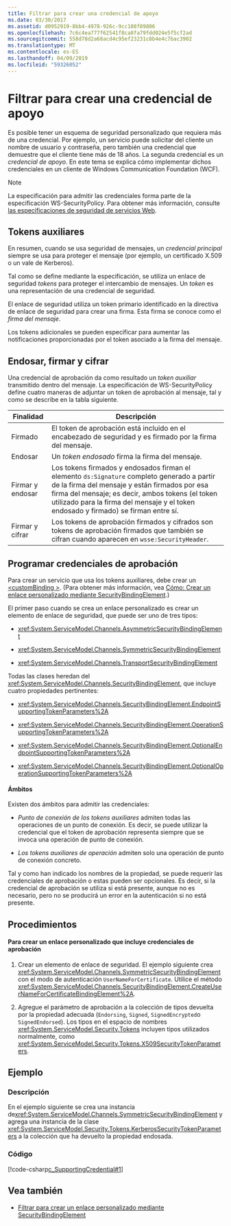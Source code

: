 ```yaml
---
title: Filtrar para crear una credencial de apoyo
ms.date: 03/30/2017
ms.assetid: d0952919-8bb4-4978-926c-9cc108f89806
ms.openlocfilehash: 7c6c4ea777f62541f8ca8fa79fdd024e5f5cf2ad
ms.sourcegitcommit: 558d78d2a68acd4c95ef23231c8b4e4c7bac3902
ms.translationtype: MT
ms.contentlocale: es-ES
ms.lasthandoff: 04/09/2019
ms.locfileid: "59326052"
---
```

# <a name="how-to-create-a-supporting-credential"></a>Filtrar para crear una credencial de apoyo
Es posible tener un esquema de seguridad personalizado que requiera más de una credencial. Por ejemplo, un servicio puede solicitar del cliente un nombre de usuario y contraseña, pero también una credencial que demuestre que el cliente tiene más de 18 años. La segunda credencial es un *credencial de apoyo*. En este tema se explica cómo implementar dichos credenciales en un cliente de Windows Communication Foundation (WCF).  
  
> [!NOTE]
>  La especificación para admitir las credenciales forma parte de la especificación WS-SecurityPolicy. Para obtener más información, consulte [las especificaciones de seguridad de servicios Web](https://go.microsoft.com/fwlink/?LinkId=88537).  
  
## <a name="supporting-tokens"></a>Tokens auxiliares  
 En resumen, cuando se usa seguridad de mensajes, un *credencial principal* siempre se usa para proteger el mensaje (por ejemplo, un certificado X.509 o un vale de Kerberos).  
  
 Tal como se define mediante la especificación, se utiliza un enlace de seguridad *tokens* para proteger el intercambio de mensajes. Un *token* es una representación de una credencial de seguridad.  
  
 El enlace de seguridad utiliza un token primario identificado en la directiva de enlace de seguridad para crear una firma. Esta firma se conoce como el *firma del mensaje*.  
  
 Los tokens adicionales se pueden especificar para aumentar las notificaciones proporcionadas por el token asociado a la firma del mensaje.  
  
## <a name="endorsing-signing-and-encrypting"></a>Endosar, firmar y cifrar  
 Una credencial de aprobación da como resultado un *token auxiliar* transmitido dentro del mensaje. La especificación de WS-SecurityPolicy define cuatro maneras de adjuntar un token de aprobación al mensaje, tal y como se describe en la tabla siguiente.  
  
|Finalidad|Descripción|  
|-------------|-----------------|  
|Firmado|El token de aprobación está incluido en el encabezado de seguridad y es firmado por la firma del mensaje.|  
|Endosar|Un *token endosado* firma la firma del mensaje.|  
|Firmar y endosar|Los tokens firmados y endosados firman el elemento `ds:Signature` completo generado a partir de la firma del mensaje y están firmados por esa firma del mensaje; es decir, ambos tokens (el token utilizado para la firma del mensaje y el token endosado y firmado) se firman entre sí.|  
|Firmar y cifrar|Los tokens de aprobación firmados y cifrados son tokens de aprobación firmados que también se cifran cuando aparecen en `wsse:SecurityHeader`.|  
  
## <a name="programming-supporting-credentials"></a>Programar credenciales de aprobación  
 Para crear un servicio que usa los tokens auxiliares, debe crear un [ \<customBinding >](../../../../docs/framework/configure-apps/file-schema/wcf/custombinding.md). (Para obtener más información, vea [Cómo: Crear un enlace personalizado mediante SecurityBindingElement](../../../../docs/framework/wcf/feature-details/how-to-create-a-custom-binding-using-the-securitybindingelement.md).)  
  
 El primer paso cuando se crea un enlace personalizado es crear un elemento de enlace de seguridad, que puede ser uno de tres tipos:  
  
-   <xref:System.ServiceModel.Channels.AsymmetricSecurityBindingElement>  
  
-   <xref:System.ServiceModel.Channels.SymmetricSecurityBindingElement>  
  
-   <xref:System.ServiceModel.Channels.TransportSecurityBindingElement>  
  
 Todas las clases heredan del <xref:System.ServiceModel.Channels.SecurityBindingElement>, que incluye cuatro propiedades pertinentes:  
  
-   <xref:System.ServiceModel.Channels.SecurityBindingElement.EndpointSupportingTokenParameters%2A>  
  
-   <xref:System.ServiceModel.Channels.SecurityBindingElement.OperationSupportingTokenParameters%2A>  
  
-   <xref:System.ServiceModel.Channels.SecurityBindingElement.OptionalEndpointSupportingTokenParameters%2A>  
  
-   <xref:System.ServiceModel.Channels.SecurityBindingElement.OptionalOperationSupportingTokenParameters%2A>  
  
#### <a name="scopes"></a>Ámbitos  
 Existen dos ámbitos para admitir las credenciales:  
  
-   *Punto de conexión de los tokens auxiliares* admiten todas las operaciones de un punto de conexión. Es decir, se puede utilizar la credencial que el token de aprobación representa siempre que se invoca una operación de punto de conexión.  
  
-   *Los tokens auxiliares de operación* admiten solo una operación de punto de conexión concreto.  
  
 Tal y como han indicado los nombres de la propiedad, se puede requerir las credenciales de aprobación o estas pueden ser opcionales. Es decir, si la credencial de aprobación se utiliza si está presente, aunque no es necesario, pero no se producirá un error en la autenticación si no está presente.  
  
## <a name="procedures"></a>Procedimientos  
  
#### <a name="to-create-a-custom-binding-that-includes-supporting-credentials"></a>Para crear un enlace personalizado que incluye credenciales de aprobación  
  
1. Crear un elemento de enlace de seguridad. El ejemplo siguiente crea <xref:System.ServiceModel.Channels.SymmetricSecurityBindingElement> con el modo de autenticación `UserNameForCertificate`. Utilice el método <xref:System.ServiceModel.Channels.SecurityBindingElement.CreateUserNameForCertificateBindingElement%2A>.  
  
2. Agregue el parámetro de aprobación a la colección de tipos devuelta por la propiedad adecuada (`Endorsing`, `Signed`, `SignedEncrypted`o `SignedEndorsed`). Los tipos en el espacio de nombres <xref:System.ServiceModel.Security.Tokens> incluyen tipos utilizados normalmente, como <xref:System.ServiceModel.Security.Tokens.X509SecurityTokenParameters>.  
  
## <a name="example"></a>Ejemplo  
  
### <a name="description"></a>Descripción  
 En el ejemplo siguiente se crea una instancia de<xref:System.ServiceModel.Channels.SymmetricSecurityBindingElement> y agrega una instancia de la clase <xref:System.ServiceModel.Security.Tokens.KerberosSecurityTokenParameters> a la colección que ha devuelto la propiedad endosada.  
  
### <a name="code"></a>Código  
 [!code-csharp[c_SupportingCredential#1](../../../../samples/snippets/csharp/VS_Snippets_CFX/c_supportingcredential/cs/source.cs#1)]  
  
## <a name="see-also"></a>Vea también

- [Filtrar para crear un enlace personalizado mediante SecurityBindingElement](../../../../docs/framework/wcf/feature-details/how-to-create-a-custom-binding-using-the-securitybindingelement.md)
